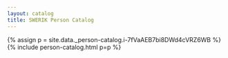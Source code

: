 ```yaml
---
layout: catalog
title: SWERIK Person Catalog
---
```

{% assign p = site.data._person-catalog.i-7fVaAEB7bi8DWd4cVRZ6WB %}
{% include person-catalog.html p=p %}

